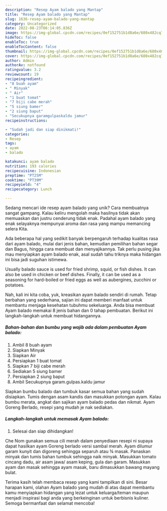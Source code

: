```yaml
---
description: "Resep Ayam balado yang Mantap"
title: "Resep Ayam balado yang Mantap"
slug: 1636-resep-ayam-balado-yang-mantap
category: Uncategorized
date: 2022-08-23T06:14:05.836Z
image: https://img-global.cpcdn.com/recipes/0ef152751b1d8a6e/680x482cq70/ayam-balado-foto-resep-utama.jpg
hideToc: false
enableToc: true
enableTocContent: false
thumbnail: https://img-global.cpcdn.com/recipes/0ef152751b1d8a6e/680x482cq70/ayam-balado-foto-resep-utama.jpg
cover: https://img-global.cpcdn.com/recipes/0ef152751b1d8a6e/680x482cq70/ayam-balado-foto-resep-utama.jpg
author: Admin
authorAv: notfound
ratingvalue: 3.2
reviewcount: 19
recipeingredient:
- "8 buah ayam"
- " Minyak"
- " Air"
- "1 buat tomat"
- "7 biji cabe merah"
- "5 siung bamer"
- "2 siung baput"
- "Secukupnya garamgulpaskaldu jamur"
recipeinstructions:

- "Sudah jadi dan siap dinikmati!"
categories:
- Resep
tags:
- ayam
- balado

katakunci: ayam balado 
nutrition: 193 calories
recipecuisine: Indonesian
preptime: "PT25M"
cooktime: "PT39M"
recipeyield: "4"
recipecategory: Lunch

---
```





Sedang mencari ide resep ayam balado yang unik? Cara membuatnya sangat gampang. Kalau keliru mengolah maka hasilnya tidak akan memuaskan dan justru cenderung tidak enak. Padahal ayam balado yang enak selayaknya mempunyai aroma dan rasa yang mampu memancing selera Kita.





Ada beberapa hal yang sedikit banyak berpengaruh terhadap kualitas rasa dari ayam balado, mulai dari jenis bahan, kemudian pemilihan bahan segar dan Bagus, hingga cara membuat dan menyajikannya. Tak perlu pusing jika mau menyiapkan ayam balado enak,      asal sudah tahu triknya maka hidangan ini bisa jadi suguhan istimewa.














Usually balado sauce is used for fried shrimp, squid, or fish dishes. It can also be used in chicken or beef dishes. Finally, it can be used as a seasoning for hard-boiled or fried eggs as well as aubergines, zucchini or potatoes.






Nah, kali ini kita coba, yuk, kreasikan ayam balado sendiri di rumah. Tetap berbahan yang sederhana, sajian ini dapat memberi manfaat untuk membantu menjaga kesehatan tubuhmu sekeluarga. Anda bisa membuat Ayam balado memakai 8 jenis bahan dan 0 tahap pembuatan. Berikut ini langkah-langkah untuk membuat hidangannya.

<!--inarticleads1-->

##### Bahan-bahan dan bumbu yang wajib ada dalam pembuatan Ayam balado:

1. Ambil 8 buah ayam
1. Siapkan  Minyak
1. Siapkan  Air
1. Persiapkan 1 buat tomat
1. Siapkan 7 biji cabe merah
1. Sediakan 5 siung bamer
1. Persiapkan 2 siung baput
1. Ambil Secukupnya garam.gulpas.kaldu jamur


Siapkan bumbu balado dan tumbuk kasar semua bahan yang sudah disiapkan. Tumis dengan asam kandis dan masukkan potongan ayam. Kalau bumbu merata, angkat dan sajikan ayam balado pedas dan nikmat. Ayam Goreng Berlado, resepi yang mudah je nak sediakan. 

<!--inarticleads2-->

##### Langkah-langkah untuk memasak Ayam balado:


1. Selesai dan siap dihidangkan!

Che Nom gunakan semua cili merah dalam penyediaan resepi ni supaya dapat hasilkan ayam Goreng berlado versi sambal merah. Ayam dilumur garam kunyit dan digoreng sehingga separuh atau ¾ masak. Panaskan minyak dan tumis bahan tumbuk sehingga naik minyak. Masukkan tomato cincang dadu, air asam jawa/ asam keping, gula dan garam. Masukkan ayam dan masak sehingga ayam masak, baru dimasukkan bawang mayang bulat. 

Terima kasih telah membaca resep yang kami tampilkan di sini. Besar harapan kami, olahan Ayam balado yang mudah di atas dapat membantu kamu menyiapkan hidangan yang lezat untuk keluarga/teman maupun menjadi inspirasi bagi anda yang berkeinginan untuk berbisnis kuliner. Semoga bermanfaat dan selamat mencoba!
